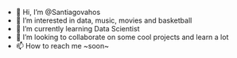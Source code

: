 - 👋 Hi, I’m @Santiagovahos
- 👀 I’m interested in data, music, movies and basketball
- 🌱 I’m currently learning Data Scientist
- 💞️ I’m looking to collaborate on some cool projects and learn a lot 
- 📫 How to reach me ~soon~

<!---
Santiagovahos/Santiagovahos is a ✨ special ✨ repository because its `README.md` (this file) appears on your GitHub profile.
You can click the Preview link to take a look at your changes.
--->
